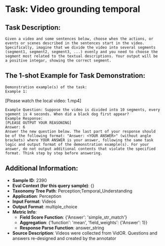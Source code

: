 # Task: Video grounding temporal

## Task Description:

```
Given a video and some sentences below, choose when the actions, or events or scenes described in the sentences start in the video. Specifically, imagine that we divide the video into several segments (segment1, segment2, segment3, ...) evenly and you need to choose the segment most related to the textual descriptions. Your output will be a positive integar, showing the correct segment.
```

## The 1-shot Example for Task Demonstration:

```
Demonstration example(s) of the task:
Example 1:
```

[Please watch the local video: 1.mp4]

```
Example Question: Suppose the video is divided into 10 segments, every sgement is 4 seconds. When did a black dog first appear? 
Example Response:
[PLEASE OUTPUT YOUR REASONING]
Answer: 6
Answer the new question below. The last part of your response should be of the following format: "Answer: <YOUR ANSWER>" (without angle brackets) where YOUR ANSWER is your answer, following the same task logic and output format of the demonstration example(s). For your answer, do not output additional contents that violate the specified format. Think step by step before answering.
```

## Additional Information:

- **Sample ID**: 2390
- **Eval Context (for this query sample)**: {}
- **Taxonomy Tree Path**: Perception;Temporal_Understanding
- **Application**: Perception
- **Input Format**: Videos
- **Output Format**: multiple_choice
- **Metric Info**:
  - **Field Score Function**: {'Answer': 'simple_str_match'}
  - **Aggregation**: {'function': 'mean', 'field_weights': {'Answer': 1}}
  - **Response Parse Function**: answer_string
- **Source Description**: Videos were collected from VidOR. Questions and answers re-designed and created by the annotator
